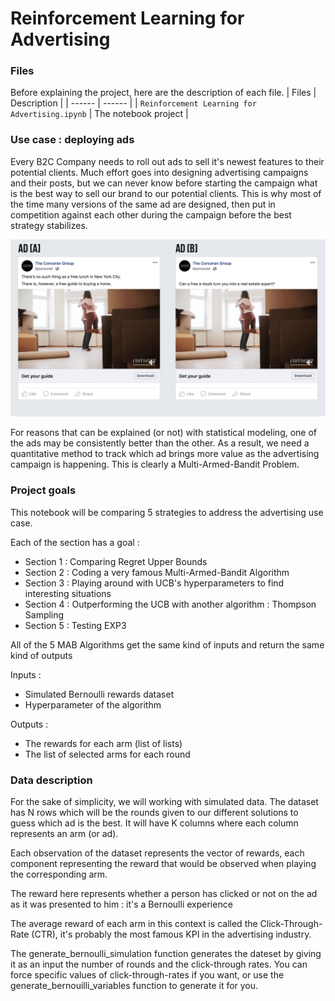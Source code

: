 # Reinforcement Learning for Advertising

### Files
Before explaining the project, here are the description of each file. 
| Files | Description |
| ------ | ------ |
| `Reinforcement Learning for Advertising.ipynb` | The notebook project |

### Use case : deploying ads
Every B2C Company needs to roll out ads to sell it's newest features to their potential clients. Much effort goes into designing advertising campaigns and their posts, but we can never know before starting the campaign what is the best way to sell our brand to our potential clients. This is why most of the time many versions of the same ad are designed, then put in competition against each other during the campaign before the best strategy stabilizes.

<img src="https://github.com/lbenbaccar/Reinforcement-Learning-for-Advertising/blob/main/example.jfif"/>

For reasons that can be explained (or not) with statistical modeling, one of the ads may be consistently better than the other. As a result, we need a quantitative method to track which ad brings more value as the advertising campaign is happening. This is clearly a Multi-Armed-Bandit Problem.

### Project goals
This notebook will be comparing 5 strategies to address the advertising use case.

Each of the section has a goal :
- Section 1 : Comparing Regret Upper Bounds
- Section 2 : Coding a very famous Multi-Armed-Bandit Algorithm
- Section 3 : Playing around with UCB's hyperparameters to find interesting situations
- Section 4 : Outperforming the UCB with another algorithm : Thompson Sampling
- Section 5 : Testing EXP3

All of the 5 MAB Algorithms get the same kind of inputs and return the same kind of outputs

Inputs :
- Simulated Bernoulli rewards dataset
- Hyperparameter of the algorithm

Outputs :
- The rewards for each arm (list of lists)
- The list of selected arms for each round

### Data description
For the sake of simplicity, we will working with simulated data. The dataset has  N  rows which will be the rounds given to our different solutions to guess which ad is the best. It will have  K  columns where each column represents an arm (or ad).

Each observation of the dataset represents the vector of rewards, each component representing the reward that would be observed when playing the corresponding arm.

The reward here represents whether a person has clicked or not on the ad as it was presented to him : it's a Bernoulli experience

The average reward of each arm in this context is called the Click-Through-Rate (CTR), it's probably the most famous KPI in the advertising industry.

The generate_bernoulli_simulation function generates the dateset by giving it as an input the number of rounds and the click-through rates. You can force specific values of click-through-rates if you want, or use the generate_bernouilli_variables function to generate it for you.
